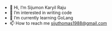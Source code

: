 - 👋 Hi, I’m Sijumon Karyil Raju
- 👀 I’m interested in writing code
- 🌱 I’m currently learning GoLang
- 📫 How to reach me sijuthomas1988@gmail.com

<!---
sijuthomas1988/sijuthomas1988 is a ✨ special ✨ repository because its `README.md` (this file) appears on your GitHub profile.
You can click the Preview link to take a look at your changes.
--->
